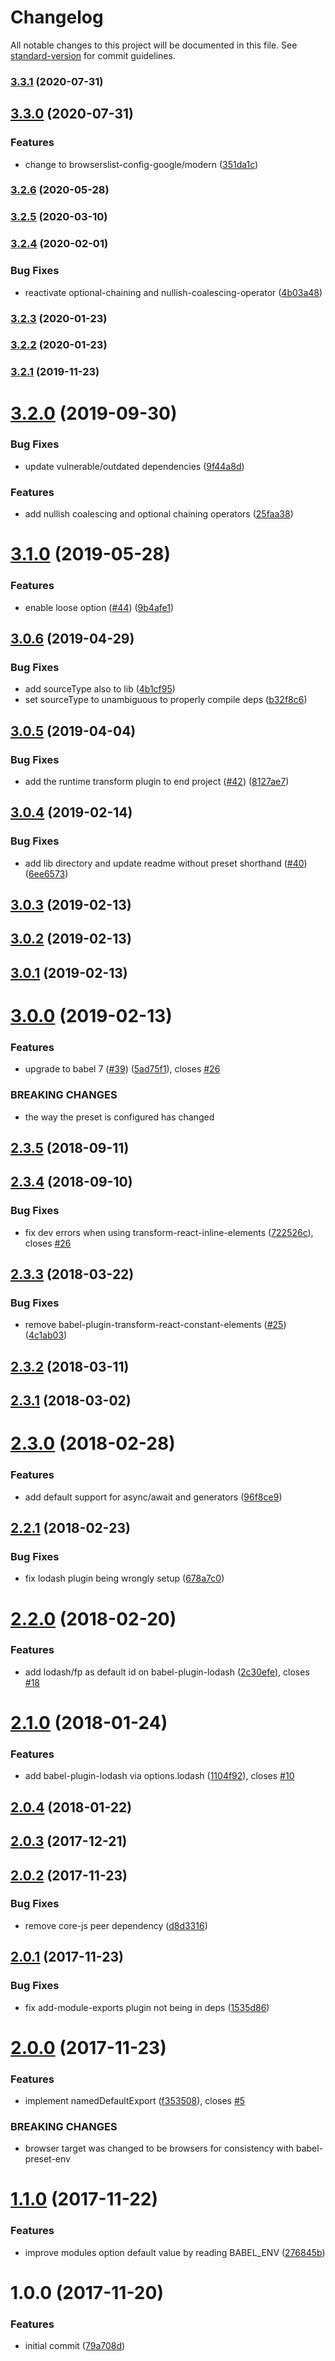 # Changelog

All notable changes to this project will be documented in this file. See [standard-version](https://github.com/conventional-changelog/standard-version) for commit guidelines.

### [3.3.1](https://github.com/moxystudio/babel-preset/compare/v3.3.0...v3.3.1) (2020-07-31)

## [3.3.0](https://github.com/moxystudio/babel-preset/compare/v3.2.6...v3.3.0) (2020-07-31)


### Features

* change to browserslist-config-google/modern ([351da1c](https://github.com/moxystudio/babel-preset/commit/351da1cab513f25db25fb0dc42bf039962deafa1))

### [3.2.6](https://github.com/moxystudio/babel-preset/compare/v3.2.5...v3.2.6) (2020-05-28)

### [3.2.5](https://github.com/moxystudio/babel-preset/compare/v3.2.4...v3.2.5) (2020-03-10)

### [3.2.4](https://github.com/moxystudio/babel-preset/compare/v3.2.3...v3.2.4) (2020-02-01)


### Bug Fixes

* reactivate optional-chaining and nullish-coalescing-operator ([4b03a48](https://github.com/moxystudio/babel-preset/commit/4b03a4820b68e9c7ea9224b22b3c885a14c27e66))

### [3.2.3](https://github.com/moxystudio/babel-preset/compare/v3.2.2...v3.2.3) (2020-01-23)

### [3.2.2](https://github.com/moxystudio/babel-preset/compare/v3.2.1...v3.2.2) (2020-01-23)

### [3.2.1](https://github.com/moxystudio/babel-preset/compare/v3.2.0...v3.2.1) (2019-11-23)

<a name="3.2.0"></a>
# [3.2.0](https://github.com/moxystudio/babel-preset/compare/v3.1.0...v3.2.0) (2019-09-30)


### Bug Fixes

* update vulnerable/outdated dependencies ([9f44a8d](https://github.com/moxystudio/babel-preset/commit/9f44a8d))


### Features

* add nullish coalescing and optional chaining operators ([25faa38](https://github.com/moxystudio/babel-preset/commit/25faa38))



<a name="3.1.0"></a>
# [3.1.0](https://github.com/moxystudio/babel-preset/compare/v3.0.6...v3.1.0) (2019-05-28)


### Features

* enable loose option ([#44](https://github.com/moxystudio/babel-preset/issues/44)) ([9b4afe1](https://github.com/moxystudio/babel-preset/commit/9b4afe1))



<a name="3.0.6"></a>
## [3.0.6](https://github.com/moxystudio/babel-preset/compare/v3.0.5...v3.0.6) (2019-04-29)


### Bug Fixes

* add sourceType also to lib ([4b1cf95](https://github.com/moxystudio/babel-preset/commit/4b1cf95))
* set sourceType to unambiguous to properly compile deps ([b32f8c6](https://github.com/moxystudio/babel-preset/commit/b32f8c6))



<a name="3.0.5"></a>
## [3.0.5](https://github.com/moxystudio/babel-preset/compare/v3.0.4...v3.0.5) (2019-04-04)


### Bug Fixes

* add the runtime transform plugin to end project ([#42](https://github.com/moxystudio/babel-preset/issues/42)) ([8127ae7](https://github.com/moxystudio/babel-preset/commit/8127ae7))



<a name="3.0.4"></a>
## [3.0.4](https://github.com/moxystudio/babel-preset/compare/v3.0.3...v3.0.4) (2019-02-14)


### Bug Fixes

* add lib directory and update readme without preset shorthand ([#40](https://github.com/moxystudio/babel-preset/issues/40)) ([6ee6573](https://github.com/moxystudio/babel-preset/commit/6ee6573))



<a name="3.0.3"></a>
## [3.0.3](https://github.com/moxystudio/babel-preset/compare/v3.0.2...v3.0.3) (2019-02-13)



<a name="3.0.2"></a>
## [3.0.2](https://github.com/moxystudio/babel-preset/compare/v3.0.1...v3.0.2) (2019-02-13)



<a name="3.0.1"></a>
## [3.0.1](https://github.com/moxystudio/babel-preset/compare/v3.0.0...v3.0.1) (2019-02-13)



<a name="3.0.0"></a>
# [3.0.0](https://github.com/moxystudio/babel-preset/compare/v2.3.5...v3.0.0) (2019-02-13)


### Features

* upgrade to babel 7 ([#39](https://github.com/moxystudio/babel-preset/issues/39)) ([5ad75f1](https://github.com/moxystudio/babel-preset/commit/5ad75f1)), closes [#26](https://github.com/moxystudio/babel-preset/issues/26)


### BREAKING CHANGES

* the way the preset is configured has changed



<a name="2.3.5"></a>
## [2.3.5](https://github.com/moxystudio/babel-preset/compare/v2.3.4...v2.3.5) (2018-09-11)



<a name="2.3.4"></a>
## [2.3.4](https://github.com/moxystudio/babel-preset/compare/v2.3.3...v2.3.4) (2018-09-10)


### Bug Fixes

* fix dev errors when using transform-react-inline-elements ([722526c](https://github.com/moxystudio/babel-preset/commit/722526c)), closes [#26](https://github.com/moxystudio/babel-preset/issues/26)



<a name="2.3.3"></a>
## [2.3.3](https://github.com/moxystudio/babel-preset/compare/v2.3.2...v2.3.3) (2018-03-22)


### Bug Fixes

* remove babel-plugin-transform-react-constant-elements ([#25](https://github.com/moxystudio/babel-preset/issues/25)) ([4c1ab03](https://github.com/moxystudio/babel-preset/commit/4c1ab03))



<a name="2.3.2"></a>
## [2.3.2](https://github.com/moxystudio/babel-preset/compare/v2.3.1...v2.3.2) (2018-03-11)



<a name="2.3.1"></a>
## [2.3.1](https://github.com/moxystudio/babel-preset/compare/v2.3.0...v2.3.1) (2018-03-02)



<a name="2.3.0"></a>
# [2.3.0](https://github.com/moxystudio/babel-preset/compare/v2.2.1...v2.3.0) (2018-02-28)


### Features

* add default support for async/await and generators ([96f8ce9](https://github.com/moxystudio/babel-preset/commit/96f8ce9))



<a name="2.2.1"></a>
## [2.2.1](https://github.com/moxystudio/babel-preset/compare/v2.2.0...v2.2.1) (2018-02-23)


### Bug Fixes

* fix lodash plugin being wrongly setup ([678a7c0](https://github.com/moxystudio/babel-preset/commit/678a7c0))



<a name="2.2.0"></a>
# [2.2.0](https://github.com/moxystudio/babel-preset/compare/v2.1.0...v2.2.0) (2018-02-20)


### Features

* add lodash/fp as default id on babel-plugin-lodash ([2c30efe](https://github.com/moxystudio/babel-preset/commit/2c30efe)), closes [#18](https://github.com/moxystudio/babel-preset/issues/18)



<a name="2.1.0"></a>
# [2.1.0](https://github.com/moxystudio/babel-preset/compare/v2.0.4...v2.1.0) (2018-01-24)


### Features

* add babel-plugin-lodash via options.lodash ([1104f92](https://github.com/moxystudio/babel-preset/commit/1104f92)), closes [#10](https://github.com/moxystudio/babel-preset/issues/10)



<a name="2.0.4"></a>
## [2.0.4](https://github.com/moxystudio/babel-preset/compare/v2.0.3...v2.0.4) (2018-01-22)



<a name="2.0.3"></a>
## [2.0.3](https://github.com/moxystudio/babel-preset/compare/v2.0.2...v2.0.3) (2017-12-21)



<a name="2.0.2"></a>
## [2.0.2](https://github.com/moxystudio/babel-preset/compare/v2.0.1...v2.0.2) (2017-11-23)


### Bug Fixes

* remove core-js peer dependency ([d8d3316](https://github.com/moxystudio/babel-preset/commit/d8d3316))



<a name="2.0.1"></a>
## [2.0.1](https://github.com/moxystudio/babel-preset/compare/v2.0.0...v2.0.1) (2017-11-23)


### Bug Fixes

* fix add-module-exports plugin not being in deps ([1535d86](https://github.com/moxystudio/babel-preset/commit/1535d86))



<a name="2.0.0"></a>
# [2.0.0](https://github.com/moxystudio/babel-preset/compare/v1.1.0...v2.0.0) (2017-11-23)


### Features

* implement namedDefaultExport ([f353508](https://github.com/moxystudio/babel-preset/commit/f353508)), closes [#5](https://github.com/moxystudio/babel-preset/issues/5)


### BREAKING CHANGES

* browser target was changed to be browsers for consistency with babel-preset-env



<a name="1.1.0"></a>
# [1.1.0](https://github.com/moxystudio/babel-preset/compare/v1.0.0...v1.1.0) (2017-11-22)


### Features

* improve modules option default value by reading BABEL_ENV ([276845b](https://github.com/moxystudio/babel-preset/commit/276845b))



<a name="1.0.0"></a>
# 1.0.0 (2017-11-20)


### Features

* initial commit ([79a708d](https://github.com/moxystudio/babel-preset/commit/79a708d))
